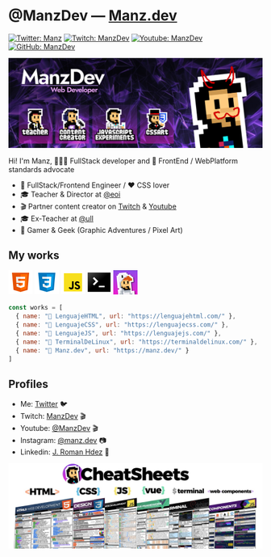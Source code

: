 # @ManzDev — [Manz.dev](https://manz.dev/)

[![Twitter: Manz](https://img.shields.io/twitter/follow/Manz?style=social)](https://twitter.com/Manz)
[![Twitch: ManzDev](https://img.shields.io/twitch/status/ManzDev?label=Twitch&style=social)](https://twitch.tv/ManzDev)
[![Youtube: ManzDev](https://img.shields.io/youtube/channel/subscribers/UCgZoKiTvvpEnr1zI6Kv_i7A)](https://youtube.com/@ManzDev)
[![GitHub: ManzDev](https://img.shields.io/github/followers/ManzDev?label=ManzDev&style=social)](https://github.com/ManzDev)

![ManzDev - GitHub Profile](./images/manzdev-banner.png)

Hi! I'm Manz, 👨🏽‍💻 FullStack developer and 🥑 FrontEnd / WebPlatform standards advocate<br>

- 🧰 FullStack/Frontend Engineer / ❤️ CSS lover
- 🎓 Teacher & Director at [@eoi](https://twitter.com/eoi)
- 🎬 Partner content creator on [Twitch](https://twitch.tv/ManzDev) & [Youtube](https://youtube.com/@ManzDev)
- 🎓 Ex-Teacher at [@ull](https://twitter.com/ull)
- 👾 Gamer & Geek (Graphic Adventures / Pixel Art)

## My works

[![HTML](./images/html-48.png)](https://lenguajehtml.com/) [![CSS](./images/css-48.png)](https://lenguajecss.com/) [![Javascript](./images/javascript-48.png)](https://lenguajejs.com/) [![Terminal](./images/terminal-48.png)](https://terminaldelinux.com/) [![Demos](./images/demos-48.png)](https://manz.dev/streams)

```js
const works = [
  { name: "📙 LenguajeHTML", url: "https://lenguajehtml.com/" },
  { name: "📘 LenguajeCSS", url: "https://lenguajecss.com/" },
  { name: "📒 LenguajeJS", url: "https://lenguajejs.com/" },
  { name: "📓 TerminalDeLinux", url: "https://terminaldelinux.com/" },
  { name: "🎁 Manz.dev", url: "https://manz.dev/" }
]
```

## Profiles

- Me: [Twitter](https://twitter.com/Manz) 🐦
- Twitch: [ManzDev](https://twitch.tv/ManzDev) 🎬
- Youtube: [@ManzDev](https://youtube.com/c/ManzDev) 🎬
- Instagram: [@manz.dev](https://instagram.com/manz.dev) 📷
- Linkedin: [J. Roman Hdez](https://www.linkedin.com/in/joseromanhdez/) 💼

[![FrontEnd Cheatsheets](./images/cheatsheets.jpg)](https://twitter.com/Manz/status/1275338301172600837)

